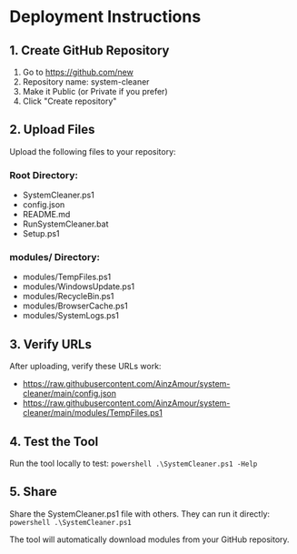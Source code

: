 ﻿# Deployment Instructions

## 1. Create GitHub Repository

1. Go to https://github.com/new
2. Repository name: system-cleaner
3. Make it Public (or Private if you prefer)
4. Click "Create repository"

## 2. Upload Files

Upload the following files to your repository:

### Root Directory:
- SystemCleaner.ps1
- config.json
- README.md
- RunSystemCleaner.bat
- Setup.ps1

### modules/ Directory:
- modules/TempFiles.ps1
- modules/WindowsUpdate.ps1
- modules/RecycleBin.ps1
- modules/BrowserCache.ps1
- modules/SystemLogs.ps1

## 3. Verify URLs

After uploading, verify these URLs work:
- https://raw.githubusercontent.com/AinzAmour/system-cleaner/main/config.json
- https://raw.githubusercontent.com/AinzAmour/system-cleaner/main/modules/TempFiles.ps1

## 4. Test the Tool

Run the tool locally to test:
`powershell
.\SystemCleaner.ps1 -Help
`

## 5. Share

Share the SystemCleaner.ps1 file with others. They can run it directly:
`powershell
.\SystemCleaner.ps1
`

The tool will automatically download modules from your GitHub repository.
